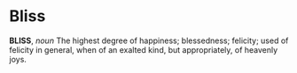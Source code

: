 # Bliss

**BLISS**, _noun_ The highest degree of happiness; blessedness; felicity; used of felicity in general, when of an exalted kind, but appropriately, of heavenly joys.